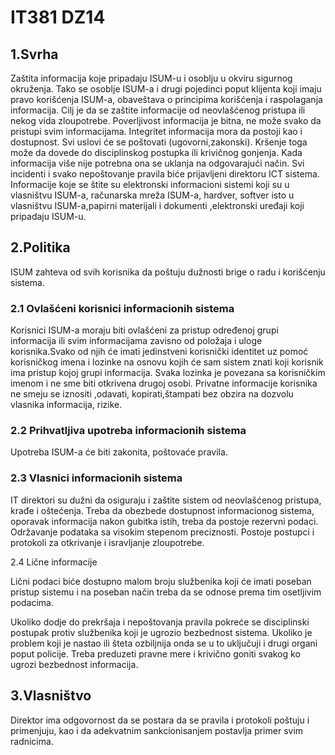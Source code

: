 # IT381 DZ14

## 1.Svrha

Zaštita informacija koje pripadaju ISUM-u i osoblju u okviru sigurnog okruženja. Tako se osoblje ISUM-a i drugi pojedinci poput klijenta koji imaju pravo korišćenja ISUM-a, obaveštava o principima korišćenja i raspolaganja informacija. Cilj je da se zaštite informacije od neovlašćenog pristupa ili nekog vida zloupotrebe. Poverljivost informacija je bitna, ne može svako da pristupi svim informacijama. Integritet informacija mora da postoji kao i dostupnost. Svi uslovi će se poštovati (ugovorni,zakonski). Kršenje toga može da dovede do disciplinskog postupka ili krivičnog gonjenja. Kada informacija više nije potrebna ona se uklanja na odgovarajući način. Svi incidenti i svako nepoštovanje pravila biće prijavljeni direktoru ICT sistema. Informacije koje se štite su elektronski informacioni sistemi koji su u vlasništvu ISUM-a, računarska mreža ISUM-a, hardver, softver isto u vlasništvu ISUM-a,papirni materijali i dokumenti ,elektronski uređaji koji pripadaju ISUM-u.

## 2.Politika

ISUM zahteva od svih korisnika da poštuju dužnosti brige o radu i korišćenju sistema.

### 2.1 Ovlašćeni korisnici informacionih sistema

Korisnici ISUM-a moraju biti ovlašćeni za pristup određenoj grupi informacija ili svim informacijama zavisno od položaja i uloge korisnika.Svako od njih će imati jedinstveni korisnički identitet uz pomoć korisničkog imena i lozinke na osnovu kojih će sam sistem znati koji korisnik ima pristup kojoj grupi informacija. Svaka lozinka je povezana sa korisničkim imenom i ne sme biti otkrivena drugoj osobi. Privatne informacije korisnika ne smeju se iznositi ,odavati, kopirati,štampati bez obzira na dozvolu vlasnika informacija, rizike.

### 2.2 Prihvatljiva upotreba informacionih sistema

Upotreba ISUM-a će biti zakonita, poštovaće pravila.

### 2.3 Vlasnici informacionih sistema

IT direktori su dužni da osiguraju i zaštite sistem od neovlašćenog pristupa, krađe i oštećenja. Treba da obezbede dostupnost informacionog sistema, oporavak informacija nakon gubitka istih, treba da postoje rezervni podaci. Održavanje podataka sa visokim stepenom preciznosti. Postoje postupci i protokoli za otkrivanje i isravljanje zloupotrebe.

2.4 Lične informacije

Lični podaci biće dostupno malom broju službenika koji će imati poseban pristup sistemu i na poseban način treba da se odnose prema tim osetljivim podacima.

Ukoliko dodje do prekršaja i nepoštovanja pravila pokreće se disciplinski postupak protiv službenika koji je ugrozio bezbednost sistema. Ukoliko je problem koji je nastao ili šteta ozbiljnija onda se u to uključuji i drugi organi poput policije. Treba preduzeti pravne mere i krivično goniti svakog ko ugrozi bezbednost informacija.

## 3.Vlasništvo

Direktor ima odgovornost da se postara da se pravila i protokoli poštuju i primenjuju, kao i da adekvatnim sankcionisanjem postavlja primer svim radnicima.
